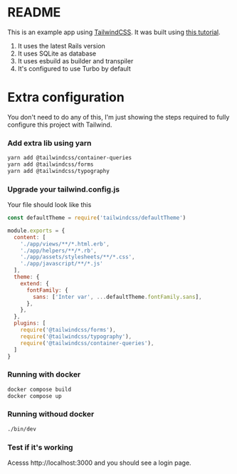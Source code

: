# README
This is an example app using [TailwindCSS](https://tailwindcss.com/). It was built using [this tutorial](https://github.com/dviana19/awesome-docker-rails).

1. It uses the latest Rails version
2. It uses SQLite as database
3. It uses esbuild as builder and transpiler
4. It's configured to use Turbo by default

# Extra configuration
You don't need to do any of this, I'm just showing the steps required to fully configure this project with Tailwind.

### Add extra lib using yarn
```bash
yarn add @tailwindcss/container-queries
yarn add @tailwindcss/forms
yarn add @tailwindcss/typography
```

### Upgrade your tailwind.config.js
Your file should look like this

```javascript
const defaultTheme = require('tailwindcss/defaultTheme')

module.exports = {
  content: [
    './app/views/**/*.html.erb',
    './app/helpers/**/*.rb',
    './app/assets/stylesheets/**/*.css',
    './app/javascript/**/*.js'
  ],
  theme: {
    extend: {
      fontFamily: {
        sans: ['Inter var', ...defaultTheme.fontFamily.sans],
      },
    },
  },
  plugins: [
    require('@tailwindcss/forms'),
    require('@tailwindcss/typography'),
    require('@tailwindcss/container-queries'),
  ]
}
```

### Running with docker
```bash
docker compose build
docker compose up
```

### Running withoud docker
```bash
./bin/dev
```

### Test if it's working
Acesss http://localhost:3000 and you should see a login page.
